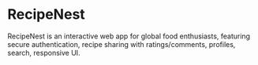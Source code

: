 # RecipeNest
RecipeNest is an interactive web app for global food enthusiasts, featuring secure authentication, recipe sharing with ratings/comments, profiles, search, responsive UI.
